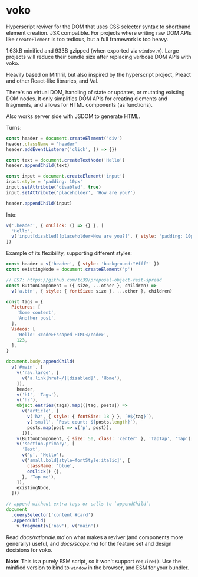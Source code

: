 # voko

Hyperscript reviver for the DOM that uses CSS selector syntax to shorthand
element creation. JSX compatible. For projects where writing raw DOM APIs like
`createElement` is too tedious, but a full framework is too heavy.

1.63kB minified and 933B gzipped (when exported via `window.v`). Large projects
will reduce their bundle size after replacing verbose DOM APIs with voko.

Heavily based on Mithril, but also inspired by the hyperscript project, Preact
and other React-like libraries, and Val.

There's no virtual DOM, handling of state or updates, or mutating existing DOM
nodes. It only simplifies DOM APIs for creating elements and fragments, and
allows for HTML components (as functions).

Also works server side with JSDOM to generate HTML.

Turns:
```js
const header = document.createElement('div')
header.className = 'header'
header.addEventListener('click', () => {})

const text = document.createTextNode('Hello')
header.appendChild(text)

const input = document.createElement('input')
input.style = 'padding: 10px'
input.setAttribute('disabled', true)
input.setAttribute('placeholder', 'How are you?')

header.appendChild(input)
```

Into:
```js
v('.header', { onClick: () => {} }, [
  'Hello',
  v('input[disabled][placeholder=How are you?]', { style: 'padding: 10px' })
])
```

Example of its flexibility, supporting different styles:
```js
const header = v('header', { style: 'background:"#fff"' })
const existingNode = document.createElement('p')

// ES7: https://github.com/tc39/proposal-object-rest-spread
const ButtonComponent = ({ size, ...other }, children) =>
  v('a.btn', { style: { fontSize: size }, ...other }, children)

const tags = {
  Pictures: [
    'Some content',
    'Another post',
  ],
  Videos: [
    'Hello! <code>Escaped HTML</code>',
    123,
  ],
}

document.body.appendChild(
  v('#main', [
    v('nav.large', [
      v('a.link[href=/][disabled]', 'Home'),
    ]),
    header,
    v('h1', 'Tags'),
    v('hr'),
    Object.entries(tags).map(([tag, posts]) =>
      v('article', [
        v('h2', { style: { fontSize: 18 } }, `#${tag}`),
        v('small', `Post count: ${posts.length}`),
        posts.map(post => v('p', post)),
      ])),
    v(ButtonComponent, { size: 50, class: 'center' }, 'TapTap', 'Tap'),
    v('section.primary', [
      'Text',
      v('p', 'Hello'),
      v('small.bold[style=fontStyle:italic]', {
        className: 'blue',
        onClick() {},
      }, 'Tap me'),
    ]),
    existingNode,
  ]))

// append without extra tags or calls to `appendChild`:
document
  .querySelector('content #card')
  .appendChild(
    v.fragment(v('nav'), v('main'))
```

Read _docs/rationale.md_ on what makes a reviver (and components more generally)
useful, and _docs/scope.md_ for the feature set and design decisions for voko.

__Note__: This is a purely ESM script, so it won't support `require()`. Use the
minified version to bind to `window` in the browser, and ESM for your bundler.
